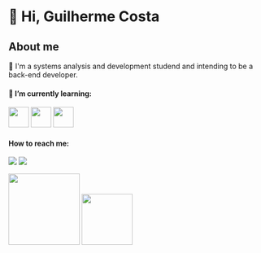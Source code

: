 # 👋 Hi, Guilherme Costa

## About me

📌 I'm a systems analysis and development studend and intending to be a back-end developer.

#### 🌱 I’m currently learning:

<img src="https://cdn.jsdelivr.net/gh/devicons/devicon/icons/java/java-original.svg" width = "40" height = "40" />  <img src="https://cdn.jsdelivr.net/gh/devicons/devicon/icons/mysql/mysql-original.svg" width = "40" height = "40" />  <img src="https://cdn.jsdelivr.net/gh/devicons/devicon/icons/kotlin/kotlin-original.svg" width = "40" height = "40" />




 #### How to reach me:

 <a href = "mailto:guilhermecosta.ds1@gmail.com"><img src="https://img.shields.io/badge/Gmail-D14836?style=for-the-badge&logo=gmail&logoColor=white" target="_blank"></a> <a href = "https://discordapp.com/users/164893868737822720"><img src="https://img.shields.io/badge/Discord-5865F2?style=for-the-badge&logo=discord&logoColor=white"></a>

<img height="140em" src="https://github-readme-stats.vercel.app/api?username=gui-costads&show_icons=true&theme=gotham"/>
<img height="100em" src="https://github-readme-stats.vercel.app/api/top-langs/?username=gui-costads&layout=compact&theme=gotham"/>

